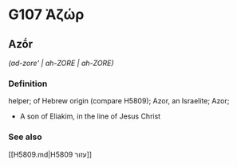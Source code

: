 # G107 Ἀζώρ

## Azṓr

_(ad-zore' | ah-ZORE | ah-ZORE)_

### Definition

helper; of Hebrew origin (compare H5809); Azor, an Israelite; Azor; 

- A son of Eliakim, in the line of Jesus Christ

### See also

[[H5809.md|H5809 עזור]]
